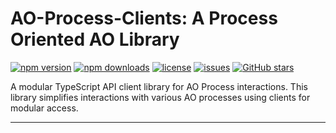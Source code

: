 # AO-Process-Clients: A Process Oriented AO Library
[![npm version](https://img.shields.io/npm/v/ao-process-clients)](https://www.npmjs.com/package/ao-process-clients)
[![npm downloads](https://img.shields.io/npm/dm/ao-process-clients)](https://www.npmjs.com/package/ao-process-clients)
[![license](https://img.shields.io/npm/l/ao-process-clients)](https://github.com/username/ao-process-clients/blob/main/LICENSE)
[![issues](https://img.shields.io/github/issues/username/ao-process-clients)](https://github.com/username/ao-process-clients/issues)
[![GitHub stars](https://img.shields.io/github/stars/username/ao-process-clients?style=social)](https://github.com/username/ao-process-clients)

A modular TypeScript API client library for AO Process interactions. This library simplifies interactions with various AO processes using clients for modular access.

---